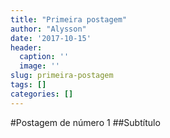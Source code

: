 ```yaml
---
title: "Primeira postagem"
author: "Alysson"
date: '2017-10-15'
header:
  caption: ''
  image: ''
slug: primeira-postagem
tags: []
categories: []
---
```


#Postagem de número 1
##Subtítulo